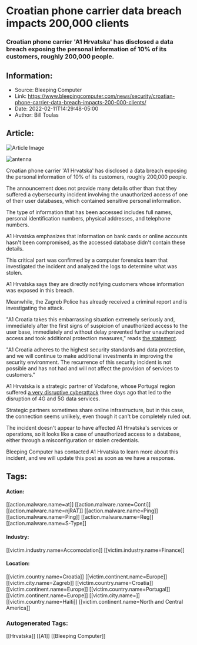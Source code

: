 # Croatian phone carrier data breach impacts 200,000 clients
### Croatian phone carrier 'A1 Hrvatska' has disclosed a data breach exposing the personal information of 10% of its customers, roughly 200,000 people.

## Information:
+ Source: Bleeping Computer
+ Link: https://www.bleepingcomputer.com/news/security/croatian-phone-carrier-data-breach-impacts-200-000-clients/
+ Date: 2022-02-11T14:29:48-05:00
+ Author: Bill Toulas


## Article:
![Article Image](https://www.bleepstatic.com/content/hl-images/2022/02/11/antenna.jpg)

![antenna](https://www.bleepstatic.com/content/hl-images/2022/02/11/antenna.jpg?rand=164471264)


Croatian phone carrier 'A1 Hrvatska' has disclosed a data breach exposing the personal information of 10% of its customers, roughly 200,000 people.


The announcement does not provide many details other than that they suffered a cybersecurity incident involving the unauthorized access of one of their user databases, which contained sensitive personal information.


The type of information that has been accessed includes full names, personal identification numbers, physical addresses, and telephone numbers.


A1 Hrvatska emphasizes that information on bank cards or online accounts hasn't been compromised, as the accessed database didn't contain these details.


This critical part was confirmed by a computer forensics team that investigated the incident and analyzed the logs to determine what was stolen.


A1 Hrvatska says they are directly notifying customers whose information was exposed in this breach.


Meanwhile, the Zagreb Police has already received a criminal report and is investigating the attack.


"A1 Croatia takes this embarrassing situation extremely seriously and, immediately after the first signs of suspicion of unauthorized access to the user base, immediately and without delay prevented further unauthorized access and took additional protection measures," reads [the statement](https://www.a1.hr/tko-smo-mi/objave-za-medije/-/objave/clanak/informacija-za-medije/1431871916).


"A1 Croatia adheres to the highest security standards and data protection, and we will continue to make additional investments in improving the security environment. The recurrence of this security incident is not possible and has not had and will not affect the provision of services to customers." 


A1 Hrvatska is a strategic partner of Vodafone, whose Portugal region suffered [a very disruptive cyberattack](https://www.bleepingcomputer.com/news/security/vodafone-portugal-4g-and-5g-services-down-after-cyberattack/) three days ago that led to the disruption of 4G and 5G data services.


Strategic partners sometimes share online infrastructure, but in this case, the connection seems unlikely, even though it can't be completely ruled out.


The incident doesn't appear to have affected A1 Hrvatska's services or operations, so it looks like a case of unauthorized access to a database, either through a misconfiguration or stolen credentials.


Bleeping Computer has contacted A1 Hrvatska to learn more about this incident, and we will update this post as soon as we have a response. 





## Tags:

#### Action:
[[action.malware.name=at]] [[action.malware.name=Conti]] [[action.malware.name=njRAT]] [[action.malware.name=Ping]] [[action.malware.name=Ping]] [[action.malware.name=Reg]] [[action.malware.name=S-Type]]

#### Industry:
[[victim.industry.name=Accomodation]] [[victim.industry.name=Finance]]

#### Location:
[[victim.country.name=Croatia]] [[victim.continent.name=Europe]] [[victim.city.name=Zagreb]] [[victim.country.name=Croatia]] [[victim.continent.name=Europe]] [[victim.country.name=Portugal]] [[victim.continent.name=Europe]] [[victim.city.name=]] [[victim.country.name=Haiti]] [[victim.continent.name=North and Central America]]

### Autogenerated Tags:
[[Hrvatska]] [[A1]] [[Bleeping Computer]]

